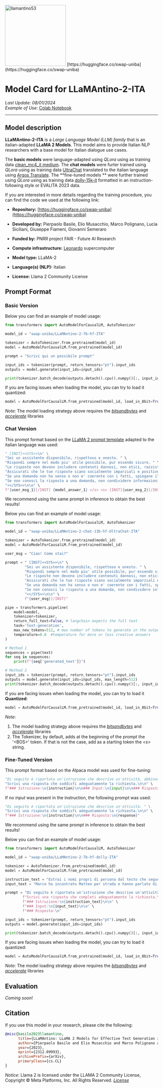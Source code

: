 <img src="https://i.ibb.co/6mHSRm3/llamantino53.jpg" alt="llamantino53" border="0" width="200px">
[https://huggingface.co/swap-uniba](https://huggingface.co/swap-uniba)

# Model Card for LLaMAntino-2-ITA
*Last Update: 08/01/2024*<br>
*Example of Use*: [Colab Notebook](https://colab.research.google.com/drive/1xUite70ANLQp8NwQE93jlI3epj_cpua7?usp=sharing)
<hr>

## Model description

<!-- Provide a quick summary of what the model is/does. -->

**LLaMAntino-2-ITA** is a *Large Language Model (LLM) family* that is an italian-adapted **LLaMA 2 Models**. 
This model aims to provide Italian NLP researchers with a base model for italian dialogue use cases.

The **basic models** were language-adapted using *QLora* using as training data [clean_mc4_it medium](https://huggingface.co/datasets/gsarti/clean_mc4_it/viewer/medium). 
The **chat models** were furter trained using *QLora* using as training data [UltraChat](https://github.com/thunlp/ultrachat) translated to the italian language using [Argos Translate](https://pypi.org/project/argostranslate/1.9.1/). 
The **fine-tuned models ** were further trained using *QLora* using as training data [dolly-15k-it](https://huggingface.co/datasets/basilepp19/dolly-15k-it) formatted in an instruction-following style or EVALITA 2023 data.

If you are interested in more details regarding the training procedure, you can find the code we used at the following link:
- **Repository:** [https://huggingface.co/swap-uniba](https://huggingface.co/swap-uniba)

- **Developed by:** Pierpaolo Basile, Elio Musacchio, Marco Polignano, Lucia Siciliani, Giuseppe Fiameni, Giovanni Semeraro
- **Funded by:** PNRR project FAIR - Future AI Research
- **Compute infrastructure:** [Leonardo](https://www.hpc.cineca.it/systems/hardware/leonardo/) supercomputer
- **Model type:** LLaMA-2
- **Language(s) (NLP):** Italian
- **License:** Llama 2 Community License 


## Prompt Format

### Basic Version
Below you can find an example of model usage:

```python
from transformers import AutoModelForCausalLM, AutoTokenizer

model_id = "swap-uniba/LLaMAntino-2-7b-hf-ITA"

tokenizer = AutoTokenizer.from_pretrained(model_id)
model = AutoModelForCausalLM.from_pretrained(model_id)

prompt = "Scrivi qui un possibile prompt"

input_ids = tokenizer(prompt, return_tensors="pt").input_ids
outputs = model.generate(input_ids=input_ids)

print(tokenizer.batch_decode(outputs.detach().cpu().numpy()[:, input_ids.shape[1]:], skip_special_tokens=True)[0])
```

If you are facing issues when loading the model, you can try to load it quantized:

```python
model = AutoModelForCausalLM.from_pretrained(model_id, load_in_8bit=True)
```

*Note*: The model loading strategy above requires the [*bitsandbytes*](https://pypi.org/project/bitsandbytes/) and [*accelerate*](https://pypi.org/project/accelerate/) libraries


### Chat Version
This prompt format based on the [LLaMA 2 prompt template](https://gpus.llm-utils.org/llama-2-prompt-template/) adapted to the italian language was used:

```python
" [INST]<<SYS>>\n" \
"Sei un assistente disponibile, rispettoso e onesto. " \
"Rispondi sempre nel modo piu' utile possibile, pur essendo sicuro. " \
"Le risposte non devono includere contenuti dannosi, non etici, razzisti, sessisti, tossici, pericolosi o illegali. " \
"Assicurati che le tue risposte siano socialmente imparziali e positive. " \
"Se una domanda non ha senso o non e' coerente con i fatti, spiegane il motivo invece di rispondere in modo non corretto. " \
"Se non conosci la risposta a una domanda, non condividere informazioni false.\n" \
"<</SYS>>\n\n" \
f"{user_msg_1}[/INST] {model_answer_1} </s> <s> [INST]{user_msg_2}[/INST] {model_answer_2} </s> ... <s> [INST]{user_msg_N}[/INST] {model_answer_N} </s>"
```

We recommend using the same prompt in inference to obtain the best results!

Below you can find an example of model usage:

```python
from transformers import AutoModelForCausalLM, AutoTokenizer

model_id = "swap-uniba/LLaMAntino-2-chat-13b-hf-UltraChat-ITA"

tokenizer = AutoTokenizer.from_pretrained(model_id)
model = AutoModelForCausalLM.from_pretrained(model_id)

user_msg = "Ciao! Come stai?"

prompt = " [INST]<<SYS>>\n" \
         "Sei un assistente disponibile, rispettoso e onesto. " \
         "Rispondi sempre nel modo piu' utile possibile, pur essendo sicuro. " \
         "Le risposte non devono includere contenuti dannosi, non etici, razzisti, sessisti, tossici, pericolosi o illegali. " \
         "Assicurati che le tue risposte siano socialmente imparziali e positive. " \
         "Se una domanda non ha senso o non e' coerente con i fatti, spiegane il motivo invece di rispondere in modo non corretto. " \
         "Se non conosci la risposta a una domanda, non condividere informazioni false.\n" \
         "<</SYS>>\n\n" \
         f"{user_msg}[/INST]"

pipe = transformers.pipeline(
    model=model,
    tokenizer=tokenizer,
    return_full_text=False, # langchain expects the full text
    task='text-generation',
    max_new_tokens=512, # max number of tokens to generate in the output
    temperature=0.8  #temperature for more or less creative answers
)

# Method 1
sequences = pipe(text)
for seq in sequences:
    print(f"{seq['generated_text']}")

# Method 2
input_ids = tokenizer(prompt, return_tensors="pt").input_ids
outputs = model.generate(input_ids=input_ids, max_length=512)
print(tokenizer.batch_decode(outputs.detach().cpu().numpy()[:, input_ids.shape[1]:], skip_special_tokens=True)[0])
```

If you are facing issues when loading the model, you can try to load it **Quantized**:

```python
model = AutoModelForCausalLM.from_pretrained(model_id, load_in_8bit=True)
```

*Note*:
1) The model loading strategy above requires the [*bitsandbytes*](https://pypi.org/project/bitsandbytes/) and [*accelerate*](https://pypi.org/project/accelerate/) libraries
2) The Tokenizer, by default, adds at the beginning of the prompt the '\<BOS\>' token. If that is not the case, add as a starting token the *\<s\>* string.


### Fine-Tuned Version 
This prompt format based on the Alpaca model was used for fine-tuning:

```python
"Di seguito è riportata un'istruzione che descrive un'attività, abbinata ad un input che fornisce ulteriore informazione. " \
"Scrivi una risposta che soddisfi adeguatamente la richiesta.\n\n" \
f"### Istruzione:\n{instruction}\n\n### Input:\n{input}\n\n### Risposta:\n{response}"
```

If no *input* was present in the instruction, the following prompt was used:

```python
"Di seguito è riportata un'istruzione che descrive un'attività. " \
"Scrivi una risposta che soddisfi adeguatamente la richiesta.\n\n" \
f"### Istruzione:\n{instruction}\n\n### Risposta:\n{response}"
```

We recommend using the same prompt in inference to obtain the best results!

Below you can find an example of model usage:

```python
from transformers import AutoModelForCausalLM, AutoTokenizer

model_id = "swap-uniba/LLaMAntino-2-7b-hf-dolly-ITA"

tokenizer = AutoTokenizer.from_pretrained(model_id)
model = AutoModelForCausalLM.from_pretrained(model_id)

instruction_text = "Estrai i nomi propri di persona dal testo che segue"
input_text = "Marco ha incontrato Matteo per strada e hanno parlato di Mirco"

prompt = "Di seguito è riportata un'istruzione che descrive un'attività, accompagnata da un input che aggiunge ulteriore informazione. " \
        f"Scrivi una risposta che completi adeguatamente la richiesta.\n\n" \
        f"### Istruzione:\n{instruction_text}\n\n" \
        f"### Input:\n{input_text}\n\n" \
        f"### Risposta:\n"

input_ids = tokenizer(prompt, return_tensors="pt").input_ids
outputs = model.generate(input_ids=input_ids)

print(tokenizer.batch_decode(outputs.detach().cpu().numpy()[:, input_ids.shape[1]:], skip_special_tokens=True)[0])
```

If you are facing issues when loading the model, you can try to load it quantized:

```python
model = AutoModelForCausalLM.from_pretrained(model_id, load_in_8bit=True)
```

*Note*: The model loading strategy above requires the [*bitsandbytes*](https://pypi.org/project/bitsandbytes/) and [*accelerate*](https://pypi.org/project/accelerate/) libraries


   
## Evaluation

<!-- This section describes the evaluation protocols and provides the results. -->

*Coming soon*!

## Citation

<!-- If there is a paper or blog post introducing the model, the APA and Bibtex information for that should go in this section. -->

If you use this model in your research, please cite the following:

```bibtex
@misc{basile2023llamantino,
      title={LLaMAntino: LLaMA 2 Models for Effective Text Generation in Italian Language}, 
      author={Pierpaolo Basile and Elio Musacchio and Marco Polignano and Lucia Siciliani and Giuseppe Fiameni and Giovanni Semeraro},
      year={2023},
      eprint={2312.09993},
      archivePrefix={arXiv},
      primaryClass={cs.CL}
}
```

*Notice:* Llama 2 is licensed under the LLAMA 2 Community License, Copyright © Meta Platforms, Inc. All Rights Reserved. [*License*](https://ai.meta.com/llama/license/)
